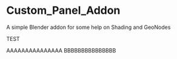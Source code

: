# Custom_Panel_Addon
A simple Blender addon for some help on Shading and GeoNodes

TEST

AAAAAAAAAAAAAAA
BBBBBBBBBBBBBBB